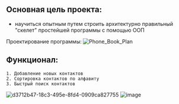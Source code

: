 ## Основная цель проекта:
- научиться опытным путем строить архитектурно правильный "скелет" простейшей программы c помощью ООП

Проектирование программы: ![Phone_Book_Plan](https://github.com/user-attachments/assets/84510899-267e-41a6-99a3-ad668d2e6d19)
## Функционал:
    1. Добавление новых контактов 
    2. Сортировка контактов по алфавиту
    3. Быстрый поиск контактов   
![d3712b47-18c3-495e-8fd4-0909ca827755](https://github.com/user-attachments/assets/31277e1c-ed64-4937-a7b3-019551ceac9f)
![image](https://github.com/user-attachments/assets/8845844d-587e-46af-b7f0-5a3cfd81774f)
